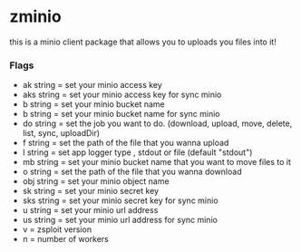 # zminio

this is a minio client package that allows you to uploads you files into it!

### Flags
- ak string = set your minio access key
- aks string = set your minio access key for sync minio
- b string = set your minio bucket name
- b string = set your minio bucket name for sync minio
- do string = set the job you want to do. (download, upload, move, delete, list, sync, uploadDir)
- f string = set the path of the file that you wanna upload
- l string = set app logger type , stdout or file (default "stdout")
- mb string = set your minio bucket name that you want to move files to it
- o string = set the path of the file that you wanna download
- obj string = set your minio object name
- sk string = set your minio secret key
- sks string = set your minio secret key for sync minio
- u string = set your minio url address
- us string = set your minio url address for sync minio
- v = zsploit version
- n = number of workers
